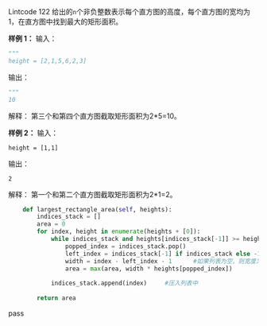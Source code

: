 Lintcode 122
给出的`n`个非负整数表示每个直方图的高度，每个直方图的宽均为1，在直方图中找到最大的矩形面积。

**样例 1：**
输入：
```python
"""
height = [2,1,5,6,2,3]
```
输出：
```python
"""
10
```
解释：
第三个和第四个直方图截取矩形面积为2*5=10。

**样例 2：**
输入：
```
height = [1,1]
```
输出：
```
2
```
解释：
第一个和第二个直方图截取矩形面积为2*1=2。


```python
    def largest_rectangle_area(self, heights):
        indices_stack = []
        area = 0
        for index, height in enumerate(heights + [0]):
            while indices_stack and heights[indices_stack[-1]] >= height:		#如果列表尾部高度大于当前高度
                popped_index = indices_stack.pop()
                left_index = indices_stack[-1] if indices_stack else -1		
                width = index - left_index - 1		#如果列表为空，则宽度为index，否则为index-indices_stack[-1]-1
                area = max(area, width * heights[popped_index])
                
            indices_stack.append(index)		#压入列表中
            
        return area
```
pass